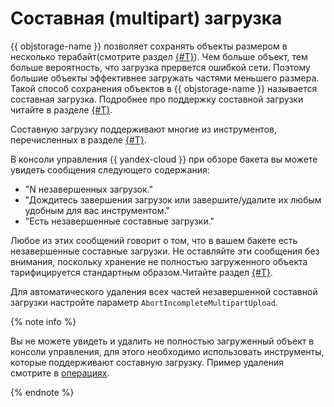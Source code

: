 # Составная (multipart) загрузка

{{ objstorage-name }} позволяет сохранять объекты размером в несколько терабайт(смотрите раздел [{#T}](limits.md)). Чем больше объект, тем больше вероятность, что загрузка прервется ошибкой сети. Поэтому большие объекты эффективнее загружать частями меньшего размера. Такой способ сохранения объектов в {{ objstorage-name }} называется составная загрузка. Подробнее про поддержку составной загрузки читайте в разделе [{#T}](../s3/api-ref/multipart.md).

Составную загрузку поддерживают многие из инструментов, перечисленных в разделе [{#T}](../tools/index.md).

В консоли управления {{ yandex-cloud }} при обзоре бакета вы можете увидеть сообщения следующего содержания:

- "N незавершенных загрузок."
- "Дождитесь завершения загрузок или завершите/удалите их любым удобным для вас инструментом."
- "Есть незавершенные составные загрузки."

Любое из этих сообщений говорит о том, что в вашем бакете есть незавершенные составные загрузки. Не оставляйте эти сообщения без внимания, поскольку хранение не полностью загруженного объекта тарифицируется стандартным образом.Читайте раздел [{#T}](../pricing.md).

Для автоматического удаления всех частей незавершенной составной загрузки настройте параметр `AbortIncompleteMultipartUpload`.

{% note info %}

Вы не можете увидеть и удалить не полностью загруженный объект в консоли управления, для этого необходимо использовать инструменты, которые поддерживают составную загрузку. Пример удаления смотрите в [операциях](../operations/objects/deleting-multipart.md).

{% endnote %}
